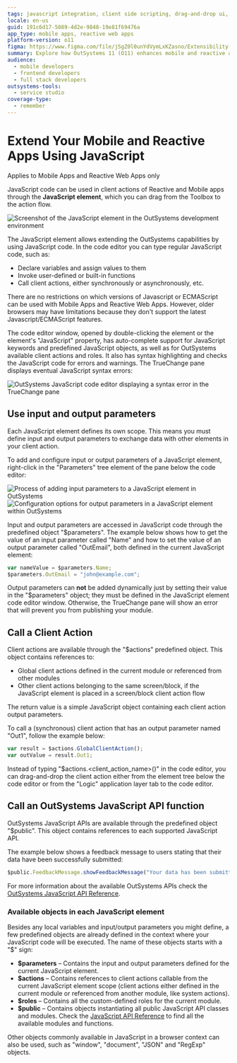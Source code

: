 ```yaml
---
tags: javascript integration, client side scripting, drag-and-drop ui, error handling, extensibility
locale: en-us
guid: 191c6d17-5089-4d2e-9848-19e81f69476a
app_type: mobile apps, reactive web apps
platform-version: o11
figma: https://www.figma.com/file/jSgZ0l0unYdVymLxKZasno/Extensibility-and-Integration?type=design&node-id=410%3A38&mode=design&t=187UAgmZTPxcY0ZG-1
summary: Explore how OutSystems 11 (O11) enhances mobile and reactive apps by integrating JavaScript for extended functionality.
audience:
  - mobile developers
  - frontend developers
  - full stack developers
outsystems-tools:
  - service studio
coverage-type:
  - remember
---
```


# Extend Your Mobile and Reactive Apps Using JavaScript

<div class="info" markdown="1">

Applies to Mobile Apps and Reactive Web Apps only

</div>

JavaScript code can be used in client actions of Reactive and Mobile apps through the **JavaScript element**, which you can drag from the Toolbox to the action flow.

![Screenshot of the JavaScript element in the OutSystems development environment](images/js-element-ss.png "JavaScript Element in OutSystems")

The JavaScript element allows extending the OutSystems capabilities by using JavaScript code. In the code editor you can type regular JavaScript code, such as:

* Declare variables and assign values to them
* Invoke user-defined or built-in functions
* Call client actions, either synchronously or asynchronously, etc.

<div class="info" markdown="1">

There are no restrictions on which versions of Javascript or ECMAScript can be used with Mobile Apps and Reactive Web Apps. However, older browsers may have limitations because they don't support the latest Javascript/ECMAScript features.

</div>

The code editor window, opened by double-clicking the element or the element's "JavaScript" property, has auto-complete support for JavaScript keywords and predefined JavaScript objects, as well as for OutSystems available client actions and roles. It also has syntax highlighting and checks the JavaScript code for errors and warnings. The TrueChange pane displays eventual JavaScript syntax errors:

![OutSystems JavaScript code editor displaying a syntax error in the TrueChange pane](images/js-editor-with-error.png "JavaScript Code Editor with Error")

## Use input and output parameters

Each JavaScript element defines its own scope. This means you must define input and output parameters to exchange data with other elements in your client action.

To add and configure input or output parameters of a JavaScript element, right-click in the "Parameters" tree element of the pane below the code editor:

![Process of adding input parameters to a JavaScript element in OutSystems](images/js-add-parameter.png "Adding JavaScript Parameters") ![Configuration options for output parameters in a JavaScript element within OutSystems](images/js-configure-parameter.png "Configuring JavaScript Parameters")

Input and output parameters are accessed in JavaScript code through the predefined object "$parameters". The example below shows how to get the value of an input parameter called "Name" and how to set the value of an output parameter called "OutEmail", both defined in the current JavaScript element:

```javascript
var nameValue = $parameters.Name;
$parameters.OutEmail = "john@example.com";
```

<div class="info" markdown="1">

Output parameters can **not** be added dynamically just by setting their value in the "$parameters" object; they must be defined in the JavaScript element code editor window. Otherwise, the TrueChange pane will show an error that will prevent you from publishing your module.

</div>

## Call a Client Action

Client actions are available through the "$actions" predefined object. This object contains references to:

* Global client actions defined in the current module or referenced from other modules
* Other client actions belonging to the same screen/block, if the JavaScript element is placed in a screen/block client action flow

The return value is a simple JavaScript object containing each client action output parameters.

To call a (synchronous) client action that has an output parameter named "Out1", follow the example below:

```javascript
var result = $actions.GlobalClientAction();
var outValue = result.Out1;
```

<div class="info" markdown="1">

Instead of typing "$actions.&lt;client_action_name&gt;()" in the code editor, you can drag-and-drop the client action either from the element tree below the code editor or from the "Logic" application layer tab to the code editor.

</div>

## Call an OutSystems JavaScript API function

OutSystems JavaScript APIs are available through the predefined object "$public". This object contains references to each supported JavaScript API.

The example below shows a feedback message to users stating that their data have been successfully submitted:

```javascript
$public.FeedbackMessage.showFeedbackMessage("Your data has been submitted.", 1);
```

For more information about the available OutSystems APIs check the [OutSystems JavaScript API Reference](<../../../ref/apis/javascript/intro.md>).

### Available objects in each JavaScript element

Besides any local variables and input/output parameters you might define, a
few predefined objects are already defined in the context where your
JavaScript code will be executed. The name of these objects starts with a "$"
sign:

* **$parameters** – Contains the input and output parameters defined for the current JavaScript element.
* **$actions** – Contains references to client actions callable from the current JavaScript element scope (client actions either defined in the current module or referenced from another module, like system actions).
* **$roles** – Contains all the custom-defined roles for the current module.
* **$public** – Contains objects instantiating all public JavaScript API classes and modules. Check the [JavaScript API Reference](<../../../ref/apis/javascript/intro.md>) to find all the available modules and functions.

Other objects commonly available in JavaScript in a browser context can also be used, such as "window", "document", "JSON" and "RegExp" objects.
